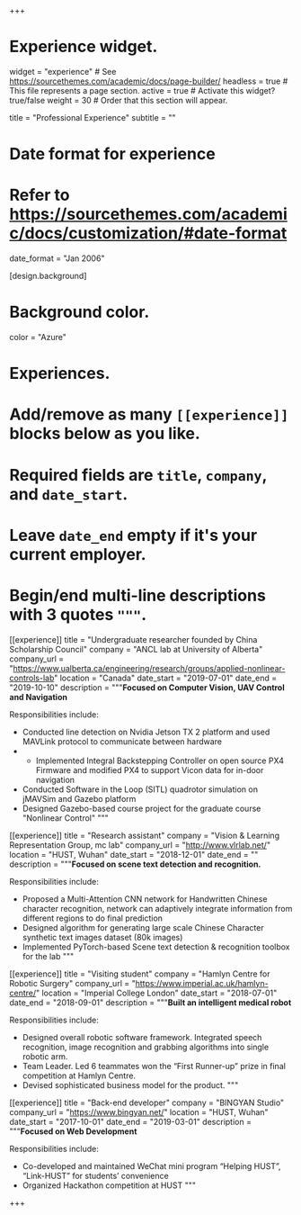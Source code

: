 +++
# Experience widget.
widget = "experience"  # See https://sourcethemes.com/academic/docs/page-builder/
headless = true  # This file represents a page section.
active = true  # Activate this widget? true/false
weight = 30  # Order that this section will appear.

title = "Professional Experience"
subtitle = ""

# Date format for experience
# Refer to https://sourcethemes.com/academic/docs/customization/#date-format
date_format = "Jan 2006"

[design.background]
# Background color.
color = "Azure"

# Experiences.
#   Add/remove as many `[[experience]]` blocks below as you like.
#   Required fields are `title`, `company`, and `date_start`.
#   Leave `date_end` empty if it's your current employer.
#   Begin/end multi-line descriptions with 3 quotes `"""`.
[[experience]]
  title = "Undergraduate researcher founded by China Scholarship Council"
  company = "ANCL lab at University of Alberta"
  company_url = "https://www.ualberta.ca/engineering/research/groups/applied-nonlinear-controls-lab"
  location = "Canada"
  date_start = "2019-07-01"
  date_end = "2019-10-10"
  description = """**Focused on Computer Vision, UAV Control and Navigation**

  Responsibilities include:

  * Conducted line detection on Nvidia Jetson TX 2 platform and used MAVLink protocol to communicate between hardware
  * -	Implemented Integral Backstepping Controller on open source PX4 Firmware and modified PX4 to support Vicon data for in-door navigation
  * Conducted Software in the Loop (SITL) quadrotor simulation on jMAVSim and Gazebo platform
  * Designed Gazebo-based course project for the graduate course "Nonlinear Control"
  """

[[experience]]
  title = "Research assistant"
  company = "Vision & Learning Representation Group, mc lab"
  company_url = "http://www.vlrlab.net/"
  location = "HUST, Wuhan"
  date_start = "2018-12-01"
  date_end = ""
  description = """**Focused on scene text detection and recognition.**

  Responsibilities include:

  * Proposed a Multi-Attention CNN network for Handwritten Chinese character recognition, network can adaptively integrate information from different regions to do final prediction
  * Designed algorithm for generating large scale Chinese Character synthetic text images dataset (80k images)
  * Implemented PyTorch-based Scene text detection & recognition toolbox for the lab
  """

  [[experience]]
  title = "Visiting student"
  company = "Hamlyn Centre for Robotic Surgery"
  company_url = "https://www.imperial.ac.uk/hamlyn-centre/"
  location = "Imperial College London"
  date_start = "2018-07-01"
  date_end = "2018-09-01"
  description = """**Built an intelligent medical robot**

  Responsibilities include:

  * Designed overall robotic software framework. Integrated speech recognition, image recognition and grabbing algorithms into single robotic arm.
  * Team Leader. Led 6 teammates won the “First Runner-up” prize in final competition at Hamlyn Centre.
  * Devised sophisticated business model for the product.
  """

[[experience]]
  title = "Back-end developer"
  company = "BINGYAN Studio"
  company_url = "https://www.bingyan.net/"
  location = "HUST, Wuhan"
  date_start = "2017-10-01"
  date_end = "2019-03-01"
  description = """**Focused on Web Development**


  Responsibilities include:

  * Co-developed and maintained WeChat mini program “Helping HUST”, “Link-HUST” for students’ convenience
  * Organized Hackathon competition at HUST
  """

+++